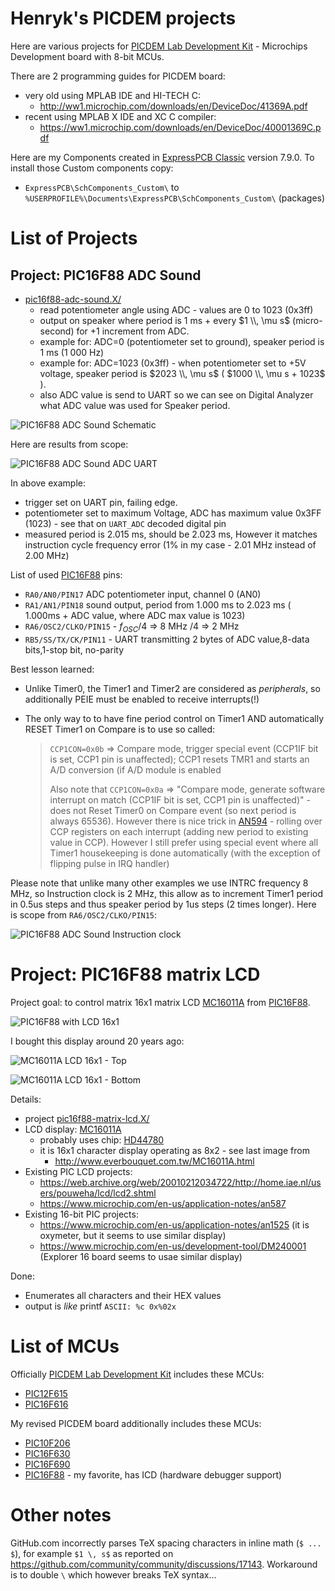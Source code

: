 # Henryk's PICDEM projects

Here are various projects for [PICDEM Lab Development Kit][DM163045] -
Microchips Development board with 8-bit MCUs.

There are 2 programming guides for PICDEM board:
* very old using MPLAB IDE and HI-TECH C: 
  - http://ww1.microchip.com/downloads/en/DeviceDoc/41369A.pdf
* recent using MPLAB X IDE  and XC C compiler:
  - https://ww1.microchip.com/downloads/en/DeviceDoc/40001369C.pdf

Here are my Components created in [ExpressPCB Classic][ExpressPCB]
version 7.9.0.
To install those Custom components copy:
- `ExpressPCB\SchComponents_Custom\` to `%USERPROFILE%\Documents\ExpressPCB\SchComponents_Custom\` (packages)

# List of Projects

## Project: PIC16F88 ADC Sound

* [pic16f88-adc-sound.X/](pic16f88-adc-sound.X/)
  - read potentiometer angle using ADC - values are 0 to 1023 (0x3ff)
  - output on speaker where period is 1 ms + every $1 \\, \mu s$ (micro-second)
    for +1 increment from ADC.
  - example for: ADC=0 (potentiometer set to ground), speaker period
    is 1 ms (1 000 Hz)
  - example for: ADC=1023 (0x3ff) - when potentiometer set to +5V voltage,
    speaker period is $2023 \\, \mu s$ ( $1000 \\, \mu s + 1023$ ).
  - also ADC value is send to UART so we can see on Digital Analyzer what ADC value
    was used for Speaker period.

![PIC16F88 ADC Sound Schematic](https://raw.githubusercontent.com/hpaluch/picdem-projects/master/ExpressPCB/pic16f88-adc-sound.png)

Here are results from scope:

![PIC16F88 ADC Sound ADC UART](https://raw.githubusercontent.com/hpaluch/picdem-projects/master/pic16f88-adc-sound.X/assets/ad2-adc-sound.png)

In above example:
- trigger set on UART pin, failing edge.
- potentiometer set to maximum Voltage, ADC has maximum value 0x3FF (1023) - see that on `UART_ADC` decoded
  digital pin
- measured period is 2.015 ms, should be 2.023 ms, However it matches instruction cycle frequency error
  (1% in my case - 2.01 MHz instead of 2.00 MHz)

List of used [PIC16F88][PIC16F88] pins:
- `RA0/AN0/PIN17` ADC potentiometer input, channel 0 (AN0)
- `RA1/AN1/PIN18` sound output, period from 1.000 ms to 2.023 ms ( 1.000ms + ADC value, where ADC max value is 1023)
- `RA6/OSC2/CLKO/PIN15` - $f_{OSC}/4$ => 8 MHz /4 =>  2 MHz
- `RB5/SS/TX/CK/PIN11` - UART transmitting 2 bytes of ADC value,8-data bits,1-stop bit, no-parity

Best lesson learned:
- Unlike Timer0, the Timer1 and Timer2 are considered as *peripherals*,
  so additionally PEIE must be enabled to receive interrupts(!)
- The only way to to have fine period control on Timer1 AND automatically
  RESET Timer1 on Compare is to use so called:

  > `CCP1CON=0x0b` => Compare mode, trigger special event (CCP1IF bit is set,
  > CCP1 pin is unaffected); CCP1 resets TMR1 and starts
  > an A/D conversion (if A/D module is enabled
  >
  > Also note that  `CCP1CON=0x0a` => "Compare mode,
  > generate software interrupt on match (CCP1IF bit is set, CCP1 pin is
  > unaffected)" - does not Reset Timer0 on 
  > Compare event (so next period is always 65536).
  > However there is nice trick in [AN594][AN594] - rolling over CCP registers
  > on each interrupt (adding new period to existing value in CCP). However I still prefer using special
  > event where all Timer1 housekeeping is done automatically (with the exception of flipping pulse
  > in IRQ handler)

Please note that unlike many other examples we use INTRC frequency 8 MHz, so Instruction
clock is 2 MHz, this allow as to increment Timer1 period in 0.5us steps and thus speaker
period by 1us  steps (2 times longer). Here is scope from `RA6/OSC2/CLKO/PIN15`:

![PIC16F88 ADC Sound Instruction clock](https://raw.githubusercontent.com/hpaluch/picdem-projects/master/pic16f88-adc-sound.X/assets/ad2-fosc-div4.png)

# Project: PIC16F88 matrix LCD

Project goal: to control matrix 16x1 matrix LCD [MC16011A][MC16011A] from  [PIC16F88][PIC16F88].

![PIC16F88 with LCD 16x1](https://raw.githubusercontent.com/hpaluch/picdem-projects/master/pic16f88-matrix-lcd.X/assets/pic16f88-lcd.jpg)

I bought this display around 20 years ago:

![MC16011A LCD 16x1 - Top](https://raw.githubusercontent.com/hpaluch/picdem-projects/master/assets/mc16011a-top.jpg)

![MC16011A LCD 16x1 - Bottom](https://raw.githubusercontent.com/hpaluch/picdem-projects/master/assets/mc16011a-bottom.jpg)


Details:
- project [pic16f88-matrix-lcd.X/](pic16f88-matrix-lcd.X/)
- LCD display: [MC16011A][MC16011A]
  - probably uses chip: [HD44780][HD44780]
  - it is 16x1 character display operating as 8x2 - see last image from
    - http://www.everbouquet.com.tw/MC16011A.html
- Existing PIC LCD projects:
  - https://web.archive.org/web/20010212034722/http://home.iae.nl/users/pouweha/lcd/lcd2.shtml
  - https://www.microchip.com/en-us/application-notes/an587
- Existing 16-bit PIC projects:
  - https://www.microchip.com/en-us/application-notes/an1525 (it is oxymeter,
    but it seems to use similar display)
  - https://www.microchip.com/en-us/development-tool/DM240001 (Explorer 16
    board seems to usae similar display)

Done:
- Enumerates all characters and their HEX values
- output is *like* printf `ASCII: %c 0x%02x`

# List of MCUs

Officially [PICDEM Lab Development Kit][DM163045]  includes these MCUs:

* [PIC12F615][PIC12F615]
* [PIC16F616][PIC16F616]

My revised PICDEM board additionally includes these MCUs:
* [PIC10F206][PIC10F206]
* [PIC16F630][PIC16F630]
* [PIC16F690][PIC16F690]
* [PIC16F88][PIC16F88] - my favorite, has ICD (hardware debugger support)

# Other notes

GitHub.com incorrectly parses TeX spacing characters in inline math (`$ ... $`), for example `$1 \, s$`
as reported on https://github.com/community/community/discussions/17143.
Workaround is to double `\` which however breaks TeX syntax...

[AN594]: https://www.microchip.com/en-us/application-notes/an594 "Using the CCP Module(s)"
[DM163045]: http://www.microchip.com/Developmenttools/ProductDetails/DM163045 "PICDEM Lab Development Kit"
[PIC10F206]: https://www.microchip.com/en-us/product/PIC10F206
[PIC12F615]: https://www.microchip.com/en-us/product/PIC12F615
[PIC16F616]: https://www.microchip.com/en-us/product/PIC16F616 
[PIC16F630]: https://www.microchip.com/en-us/product/PIC16F630
[PIC16F690]: https://www.microchip.com/en-us/product/PIC16F690
[PIC16F88]: https://www.microchip.com/wwwproducts/en/PIC16F88 "PIC16F88 Overview"
[ExpressPCB]:  https://www.expresspcb.com/pcb-cad-software/

[MC16011A]: http://www.everbouquet.com.tw/MC16011A.html
[HD44780]: https://www.sparkfun.com/datasheets/LCD/HD44780.pdf

